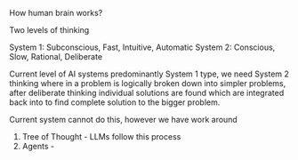 How human brain works?

Two levels of thinking

System 1: Subconscious, Fast, Intuitive, Automatic
System 2: Conscious, Slow, Rational, Deliberate

Current level of AI systems predominantly System 1 type, we need System 2 thinking where in a problem is logically broken down into simpler problems, after deliberate thinking individual solutions are found which are integrated back into to find complete solution to the bigger problem.

Current system cannot do this, however we have work around
1. Tree of Thought - LLMs follow this process
2. Agents - 